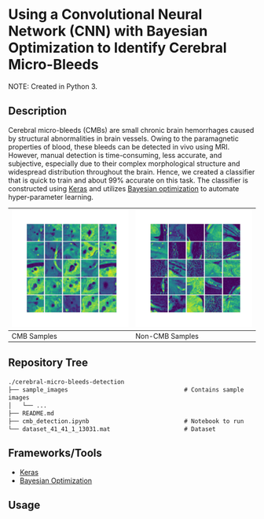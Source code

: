 # Using a Convolutional Neural Network (CNN) with Bayesian Optimization to Identify Cerebral Micro-Bleeds

NOTE: Created in Python 3.

## Description

Cerebral micro-bleeds (CMBs) are small chronic brain hemorrhages caused by structural abnormalities in brain vessels. Owing to the paramagnetic properties of blood, these bleeds can be detected in vivo using MRI. However, manual detection is time-consuming, less accurate, and subjective, especially due to their complex morphological structure and widespread distribution throughout the brain. Hence, we created a classifier that is quick to train and about 99% accurate on this task. The classifier is constructed using [Keras](https://keras.io/) and utilizes [Bayesian optimization](https://github.com/fmfn/BayesianOptimization) to automate hyper-parameter learning.

| <img src="/sample_images/cmb.png" width="400"> | <img src="/sample_images/non_cmb.png" width="400"> |
| --- | --- |
| CMB Samples | Non-CMB Samples |


## Repository Tree
```
./cerebral-micro-bleeds-detection
├── sample_images                                 # Contains sample images
│   └── ...
├── README.md
├── cmb_detection.ipynb                           # Notebook to run
└── dataset_41_41_1_13031.mat                     # Dataset
```

## Frameworks/Tools

- [Keras](https://keras.io/)
- [Bayesian Optimization](https://github.com/fmfn/BayesianOptimization)

## Usage
